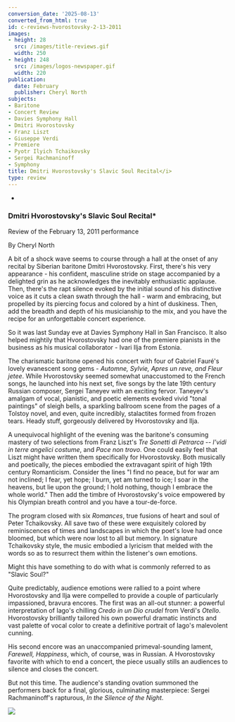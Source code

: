 ```yaml
---
conversion_date: '2025-08-13'
converted_from_html: true
id: c-reviews-hvorostovsky-2-13-2011
images:
- height: 28
  src: /images/title-reviews.gif
  width: 250
- height: 248
  src: /images/logos-newspaper.gif
  width: 220
publication:
  date: February
  publisher: Cheryl North
subjects:
- Baritone
- Concert Review
- Davies Symphony Hall
- Dmitri Hvorostovsky
- Franz Liszt
- Giuseppe Verdi
- Premiere
- Pyotr Ilyich Tchaikovsky
- Sergei Rachmaninoff
- Symphony
title: Dmitri Hvorostovsky's Slavic Soul Recital</i>
type: review
---
```


*

### Dmitri Hvorostovsky's Slavic Soul Recital*

Review of the February 13, 2011 performance

By Cheryl North

 A bit of a shock wave seems to course through a hall at the onset of any recital by Siberian baritone Dmitri Hvorostovsky. First, there's his very appearance - his confident, masculine stride on stage accompanied by a delighted grin as he acknowledges the inevitably enthusiastic applause. Then, there's the rapt silence evoked by the initial sound of his distinctive voice as it cuts a clean swath through the hall - warm and embracing, but propelled by its piercing focus and colored by a hint of duskiness. Then, add the breadth and depth of his musicianship to the mix, and you have the recipe for an unforgettable concert experience.

 So it was last Sunday eve at Davies Symphony Hall in San Francisco. It also helped mightily that Hvorostovsky had one of the premiere pianists in the business as his musical collaborator - Ivari Ilja from Estonia.

 The charismatic baritone opened his concert with four of Gabriel Fauré's lovely evanescent song gems - *Automne, Sylvie, Apres un reve, and Fleur jetee*. While Hvorostovsky seemed somewhat unaccustomed to the French songs, he launched into his next set, five songs by the late 19th century Russian composer, Sergei Taneyev with an exciting fervor. Taneyev's amalgam of vocal, pianistic, and poetic elements evoked vivid "tonal paintings" of sleigh bells, a sparkling ballroom scene from the pages of a Tolstoy novel, and even, quite incredibly, stalactites formed from frozen tears. Heady stuff, gorgeously delivered by Hvorostovsky and Ilja.

 A unequivocal highlight of the evening was the baritone's consuming mastery of two selections from Franz Liszt's *Tre Sonetti di Petrarca* -- *l'vidi in terre angelici costume*, and *Pace non trovo*. One could easily feel that Liszt might have written them specifically for Hvorostovsky. Both musically and poetically, the pieces embodied the extravagant spirit of high 19th century Romanticism. Consider the lines "I find no peace, but for war am not inclined; I fear, yet hope; I burn, yet am turned to ice; I soar in the heavens, but lie upon the ground; I hold nothing, though I embrace the whole world." Then add the timbre of Hvorostovsky's voice empowered by his Olympian breath control and you have a tour-de-force.

 The program closed with six *Romances*, true fusions of heart and soul of Peter Tchaikovsky. All save two of these were exquisitely colored by reminiscences of times and landscapes in which the poet's love had once bloomed, but which were now lost to all but memory. In signature Tchaikovsky style, the music embodied a lyricism that melded with the words so as to resurrect them within the listener's own emotions.

 Might this have something to do with what is commonly referred to as "Slavic Soul?"

 Quite predictably, audience emotions were rallied to a point where Hvorostovsky and Ilja were compelled to provide a couple of particularly impassioned, bravura encores. The first was an all-out stunner: a powerful interpretation of Iago's chilling *Credo in un Dio crudel* from Verdi's *Otello*. Hvorostovsky brilliantly tailored his own powerful dramatic instincts and vast palette of vocal color to create a definitive portrait of Iago's malevolent cunning.

 His second encore was an unaccompanied primeval-sounding lament, *Farewell, Happiness*, which, of course, was in Russian. A Hvorostovsky favorite with which to end a concert, the piece usually stills an audiences to silence and closes the concert.

 But not this time. The audience's standing ovation summoned the performers back for a final, glorious, culminating masterpiece: Sergei Rachmaninoff's rapturous, *In the Silence of the Night*.

![](/images/logos-newspaper.gif)

